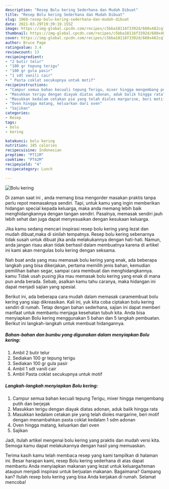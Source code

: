 ```yaml
---
description: "Resep Bolu kering Sederhana dan Mudah Dibuat"
title: "Resep Bolu kering Sederhana dan Mudah Dibuat"
slug: 1068-resep-bolu-kering-sederhana-dan-mudah-dibuat
date: 2021-03-29T19:39:19.155Z
image: https://img-global.cpcdn.com/recipes/c5bba18116f3392d/680x482cq70/bolu-kering-foto-resep-utama.jpg
thumbnail: https://img-global.cpcdn.com/recipes/c5bba18116f3392d/680x482cq70/bolu-kering-foto-resep-utama.jpg
cover: https://img-global.cpcdn.com/recipes/c5bba18116f3392d/680x482cq70/bolu-kering-foto-resep-utama.jpg
author: Bruce Page
ratingvalue: 3.4
reviewcount: 13
recipeingredient:
- "2 butir telur"
- "100 gr tepung terigu"
- "100 gr gula pasir"
- "1 sdt vanili cair"
- " Pasta coklat secukupnya untuk motif"
recipeinstructions:
- "Campur semua bahan kecuali tepung Terigu, mixer hingga mengembang putih dan berjejak"
- "Masukkan terigu dengan diayak diatas adonan, aduk balik hingga rata"
- "Masukkan kedalam cetakan pie yang telah dioles margarine, beri motif dengan menambahkan pasta coklat kedalam 1 sdm adonan"
- "Oven hingga matang, keluarkan dari oven"
- "Sajikan"
categories:
- Resep
tags:
- bolu
- kering

katakunci: bolu kering 
nutrition: 185 calories
recipecuisine: Indonesian
preptime: "PT11M"
cooktime: "PT42M"
recipeyield: "4"
recipecategory: Lunch

---
```



![Bolu kering](https://img-global.cpcdn.com/recipes/c5bba18116f3392d/680x482cq70/bolu-kering-foto-resep-utama.jpg)

Di zaman  saat ini , anda memang bisa mengorder masakan praktis tanpa perlu repot memasaknya sendiri. Tapi, untuk kamu yang ingin memberikan hidangan special kepada keluarga, maka anda memang lebih baik menghidangkannya dengan tangan sendiri. Pasalnya, memasak sendiri jauh lebih sehat dan juga dapat menyesuaikan dengan kesukaan keluarga.

Jika kamu sedang mencari inspirasi resep bolu kering yang lezat dan mudah dibuat,maka di sinilah tempatnya. Resep bolu kering  sebenarnya tidak susah untuk dibuat jika anda melakukannya dengan hati-hati. Namun, anda jangan risau akan tidak berhasil dalam membuatnya 
karena di artikel ini kami akan mengulas bolu kering dengan seksama.  



Nah buat anda yang mau memasak bolu kering yang enak, ada beberapa langkah yang bisa dikerjakan, pertama memilih jenis bahan, kemudian pemilihan bahan segar, sampai cara membuat dan menghidangkannya. kamu Tidak usah pusing jika mau memasak bolu kering yang enak di mana pun anda berada. Sebab, asalkan kamu  tahu caranya, maka hidangan ini dapat menjadi sajian yang spesial.

Berikut ini, ada beberapa cara mudah dalam memasak caramembuat bolu kering yang siap dikreasikan. Kali ini, yuk kita coba ciptakan bolu kering sendiri di rumah. Tetap dengan bahan sederhana, sajian ini dapat memberi manfaat untuk membantu menjaga kesehatan tubuh kita. Anda bisa menyiapkan Bolu kering menggunakan 5 bahan dan 5 langkah pembuatan. Berikut ini langkah-langkah untuk membuat hidangannya.

<!--inarticleads1-->

##### Bahan-bahan dan bumbu yang digunakan dalam menyiapkan Bolu kering:

1. Ambil 2 butir telur
1. Sediakan 100 gr tepung terigu
1. Sediakan 100 gr gula pasir
1. Ambil 1 sdt vanili cair
1. Ambil  Pasta coklat secukupnya untuk motif




<!--inarticleads2-->

##### Langkah-langkah menyiapkan Bolu kering:

1. Campur semua bahan kecuali tepung Terigu, mixer hingga mengembang putih dan berjejak
1. Masukkan terigu dengan diayak diatas adonan, aduk balik hingga rata
1. Masukkan kedalam cetakan pie yang telah dioles margarine, beri motif dengan menambahkan pasta coklat kedalam 1 sdm adonan
1. Oven hingga matang, keluarkan dari oven
1. Sajikan




Jadi, itulah artikel mengenai  bolu kering  yang praktis dan mudah versi kita. Semoga kamu dapat melakukannya dengan hasil yang memuaskan. 

Terima kasih kamu telah membaca resep yang kami tampilkan di halaman ini. Besar harapan kami, resep  Bolu kering sederhana di atas dapat membantu Anda menyiapkan makanan yang lezat untuk keluarga/teman ataupun menjadi inspirasi untuk berjualan makanan. Bagaimana? Gampang kan? Itulah resep bolu kering yang bisa Anda kerjakan di rumah. Selamat mencoba!

